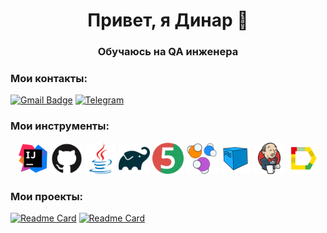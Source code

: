 <h1 align="center"> Привет, я Динар 👋</h1>
<h3 align="center"> Обучаюсь на QA инженера </h3>

### Мои контакты:
[![Gmail Badge](https://img.shields.io/badge/-gmail-c14438?style=flat&logo=Gmail&logoColor=white&link=mailto:19yakudza99@gmail.com)](mailto:19yakudza99@gmail.com)
[![Telegram](https://img.shields.io/badge/-telegram-red?color=blue&logo=telegram&logoColor=white)](https://t.me/ducking_duck)

### Мои инструменты:

<div align="center">
<a href="https://www.jetbrains.com/idea/"><img alt="InteliJ IDEA" height="50" src="media/intellij-original.svg" width="50"/></a>
<a href="https://github.com/"><img alt="GitHub" height="50" src="media/github-original.svg" width="50"/></a>  
<a href="https://www.java.com/"><img alt="Java" height="50" src="media/java-original.svg" width="50"/></a>
<a href="https://gradle.org/"><img alt="Gradle" height="50" src="media/gradle-original.svg" width="50"/></a>  
<a href="https://junit.org/junit5/"><img alt="JUnit 5" height="50" src="media/junit-original.svg" width="50"/></a>
<a href="https://selenide.org/"><img alt="Selenide" height="50" src="media/selenide.svg" width="50"/></a>
<a href="https://aerokube.com/selenoid/"><img alt="Selenoid" height="50" src="media/Selenoid.svg" width="50"/></a>
<a href="https://www.jenkins.io/"><img alt="Jenkins" height="50" src="media/jenkins-original.svg" width="50"/></a>
<a href="https://github.com/allure-framework/"><img alt="Allure Report" height="50" src="media/Allure_Report.svg" width="50"/></a>
</div>

### Мои проекты:
[![Readme Card](https://github-readme-stats.vercel.app/api/pin/?username=Dinar99-web&repo=ImdbTests&theme=shadow_red)](https://github.com/Dinar99-web/ImdbTests)
[![Readme Card](https://github-readme-stats.vercel.app/api/pin/?username=Dinar99-web&repo=ApiReqresTests&theme=shadow_red)](https://github.com/Dinar99-web/ApiReqresTests/tree/main)
